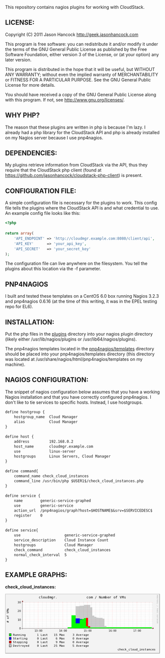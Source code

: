 This repository contains nagios plugins for working with CloudStack.

LICENSE:
--------
Copyright (C) 2011 Jason Hancock http://geek.jasonhancock.com

This program is free software: you can redistribute it and/or modify
it under the terms of the GNU General Public License as published by
the Free Software Foundation, either version 3 of the License, or
(at your option) any later version.

This program is distributed in the hope that it will be useful,
but WITHOUT ANY WARRANTY; without even the implied warranty of
MERCHANTABILITY or FITNESS FOR A PARTICULAR PURPOSE.  See the
GNU General Public License for more details.

You should have received a copy of the GNU General Public License
along with this program.  If not, see http://www.gnu.org/licenses/.

WHY PHP?
--------
The reason that these plugins are written in php is because I'm lazy. I already
had a php library for the CloudStack API and php is already installed on my
Nagios server because I use pnp4nagios.

DEPENDENCIES:
-------------
My plugins retrieve information from CloudStack via the API, thus they require
that the CloudStack php client (found at https://github.com/jasonhancock/cloudstack-php-client)
is present.

CONFIGURATION FILE:
-------------------
A simple configuration file is necessary for the plugins to work. This config
file tells the plugins where the CloudStack API is and what credential to use.
An example config file looks like this:

```php
<?php

return array(
    'API_ENDPOINT' => 'http://cloudmgr.example.com:8080/client/api',
    'API_KEY'      => 'your_api_key',
    'API_SECRET'   => 'your_secret_key'
);
```

The configuration file can live anywhere on the filesystem. You tell the plugins
about this location via the -f parameter.

PNP4NAGIOS
----------
I built and tested these templates on a CentOS 6.0 box running Nagios 3.2.3 and
pnp4nagios 0.6.16 (at the time of this writing, it was in the EPEL testing repo
for EL6).


INSTALLATION:
-------------
Put the php files in the [plugins](https://github.com/jasonhancock/nagios-cloudstack/tree/master/plugins) directory into your nagios plugin directory
(likely either /usr/lib/nagios/plugins or /usr/lib64/nagios/plugins). 

The pnp4nagios templates located in the [pnp4nagios/templates](https://github.com/jasonhancock/nagios-cloudstack/tree/master/pnp4nagios/templates) directory should be
placed into your pnp4nagios/templates directory (this directory was located at 
/usr/share/nagios/html/pnp4nagios/templates on my machine).

NAGIOS CONFIGURATION:
---------------------
The snippet of nagios configuration below assumes that you have a working Nagios
installation and that you have correctly configured pnp4nagios. I don't like to
tie services to specific hosts. Instead, I use hostgroups.

```
define hostgroup {
    hostgroup_name  Cloud Manager
    alias           Cloud Manager
}

define host {
    address         192.168.0.2
    host_name       cloudmgr.example.com
    use             linux-server
    hostgroups      Linux Servers, Cloud Manager
}

define command{
    command_name check_cloud_instances
    command_line /usr/bin/php $USER1$/check_cloud_instances.php
}

define service {
    name        generic-service-graphed
    use         generic-service
    action_url  /pnp4nagios/graph?host=$HOSTNAME$&srv=$SERVICEDESC$
    register    0
}

define service{
    use                    generic-service-graphed
    service_description    Cloud Instance Count
    hostgroups             Cloud Manager 
    check_command          check_cloud_instances
    normal_check_interval  5
}

```

EXAMPLE GRAPHS:
---------------
**check_cloud_instances:**

![check_cloud_instances](https://github.com/jasonhancock/nagios-cloudstack/raw/master/example-images/check_cloud_instances.png)

